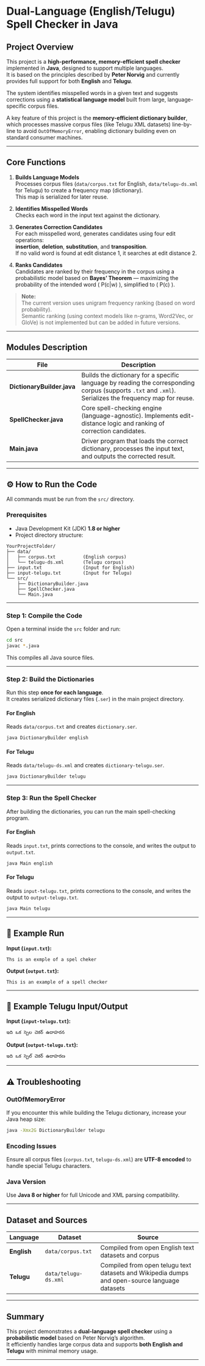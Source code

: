 # Dual-Language (English/Telugu) Spell Checker in Java

##  Project Overview

This project is a **high-performance, memory-efficient spell checker** implemented in **Java**, designed to support multiple languages.  
It is based on the principles described by **Peter Norvig** and currently provides full support for both **English** and **Telugu**.

The system identifies misspelled words in a given text and suggests corrections using a **statistical language model** built from large, language-specific corpus files.

A key feature of this project is the **memory-efficient dictionary builder**, which processes massive corpus files (like Telugu XML datasets) line-by-line to avoid `OutOfMemoryError`, enabling dictionary building even on standard consumer machines.

---

##  Core Functions

1. **Builds Language Models**  
   Processes corpus files (`data/corpus.txt` for English, `data/telugu-ds.xml` for Telugu) to create a frequency map (dictionary).  
   This map is serialized for later reuse.

2. **Identifies Misspelled Words**  
   Checks each word in the input text against the dictionary.

3. **Generates Correction Candidates**  
   For each misspelled word, generates candidates using four edit operations:  
   **insertion**, **deletion**, **substitution**, and **transposition**.  
   If no valid word is found at edit distance 1, it searches at edit distance 2.

4. **Ranks Candidates**  
   Candidates are ranked by their frequency in the corpus using a probabilistic model based on **Bayes’ Theorem** — maximizing the probability of the intended word \( P(c|w) \), simplified to \( P(c) \).

> **Note:**  
> The current version uses unigram frequency ranking (based on word probability).  
> Semantic ranking (using context models like n-grams, Word2Vec, or GloVe) is not implemented but can be added in future versions.

---

##  Modules Description

| File | Description |
|------|--------------|
| **DictionaryBuilder.java** | Builds the dictionary for a specific language by reading the corresponding corpus (supports `.txt` and `.xml`). Serializes the frequency map for reuse. |
| **SpellChecker.java** | Core spell-checking engine (language-agnostic). Implements edit-distance logic and ranking of correction candidates. |
| **Main.java** | Driver program that loads the correct dictionary, processes the input text, and outputs the corrected result. |

---

## ⚙️ How to Run the Code

All commands must be run from the `src/` directory.

###  Prerequisites

- Java Development Kit (JDK) **1.8 or higher**
- Project directory structure:

```
YourProjectFolder/
├── data/
│   ├── corpus.txt          (English corpus)
│   └── telugu-ds.xml       (Telugu corpus)
├── input.txt               (Input for English)
├── input-telugu.txt        (Input for Telugu)
└── src/
    ├── DictionaryBuilder.java
    ├── SpellChecker.java
    └── Main.java
```

---

### Step 1: Compile the Code

Open a terminal inside the `src` folder and run:

```bash
cd src
javac *.java
```

This compiles all Java source files.

---

###  Step 2: Build the Dictionaries

Run this step **once for each language**.  
It creates serialized dictionary files (`.ser`) in the main project directory.

#### For English  
Reads `data/corpus.txt` and creates `dictionary.ser`.

```bash
java DictionaryBuilder english
```

#### For Telugu  
Reads `data/telugu-ds.xml` and creates `dictionary-telugu.ser`.

```bash
java DictionaryBuilder telugu
```

---

###  Step 3: Run the Spell Checker

After building the dictionaries, you can run the main spell-checking program.

#### For English  
Reads `input.txt`, prints corrections to the console, and writes the output to `output.txt`.

```bash
java Main english
```

#### For Telugu  
Reads `input-telugu.txt`, prints corrections to the console, and writes the output to `output-telugu.txt`.

```bash
java Main telugu
```

---

## 🧾 Example Run

**Input (`input.txt`):**
```
Ths is an exmple of a spel cheker
```

**Output (`output.txt`):**
```
This is an example of a spell checker
```

---

## 📂 Example Telugu Input/Output

**Input (`input-telugu.txt`):**
```
ఇది ఒక స్పెల చెకర్ ఉదాహరన
```

**Output (`output-telugu.txt`):**
```
ఇది ఒక స్పెల్ చెకర్ ఉదాహరణ
```

---


## ⚠️ Troubleshooting

###  OutOfMemoryError
If you encounter this while building the Telugu dictionary, increase your Java heap size:
```bash
java -Xmx2G DictionaryBuilder telugu
```

###  Encoding Issues
Ensure all corpus files (`corpus.txt`, `telugu-ds.xml`) are **UTF-8 encoded** to handle special Telugu characters.

###  Java Version
Use **Java 8 or higher** for full Unicode and XML parsing compatibility.

---

##  Dataset and Sources

| Language | Dataset | Source |
|-----------|----------|--------|
| **English** | `data/corpus.txt` | Compiled from open English text datasets and corpus |
| **Telugu** | `data/telugu-ds.xml` | Compiled from open telugu text datasets and Wikipedia dumps and open-source language datasets |

---


##  Summary

This project demonstrates a **dual-language spell checker** using a **probabilistic model** based on Peter Norvig’s algorithm.  
It efficiently handles large corpus data and supports **both English and Telugu** with minimal memory usage.

---
